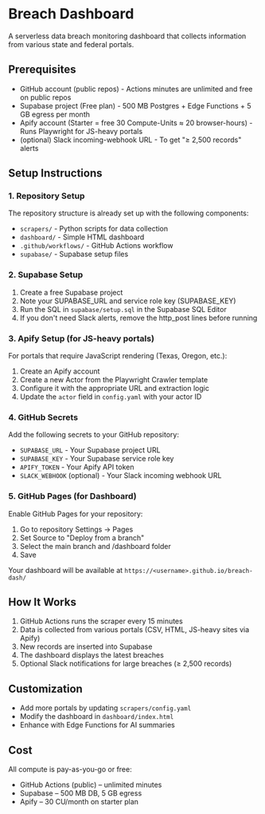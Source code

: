 # Breach Dashboard

A serverless data breach monitoring dashboard that collects information from various state and federal portals.

## Prerequisites

- GitHub account (public repos) - Actions minutes are unlimited and free on public repos
- Supabase project (Free plan) - 500 MB Postgres + Edge Functions + 5 GB egress per month
- Apify account (Starter = free 30 Compute-Units ≈ 20 browser-hours) - Runs Playwright for JS-heavy portals
- (optional) Slack incoming-webhook URL - To get "≥ 2,500 records" alerts

## Setup Instructions

### 1. Repository Setup

The repository structure is already set up with the following components:
- `scrapers/` - Python scripts for data collection
- `dashboard/` - Simple HTML dashboard
- `.github/workflows/` - GitHub Actions workflow
- `supabase/` - Supabase setup files

### 2. Supabase Setup

1. Create a free Supabase project
2. Note your SUPABASE_URL and service role key (SUPABASE_KEY)
3. Run the SQL in `supabase/setup.sql` in the Supabase SQL Editor
4. If you don't need Slack alerts, remove the http_post lines before running

### 3. Apify Setup (for JS-heavy portals)

For portals that require JavaScript rendering (Texas, Oregon, etc.):

1. Create an Apify account
2. Create a new Actor from the Playwright Crawler template
3. Configure it with the appropriate URL and extraction logic
4. Update the `actor` field in `config.yaml` with your actor ID

### 4. GitHub Secrets

Add the following secrets to your GitHub repository:
- `SUPABASE_URL` - Your Supabase project URL
- `SUPABASE_KEY` - Your Supabase service role key
- `APIFY_TOKEN` - Your Apify API token
- `SLACK_WEBHOOK` (optional) - Your Slack incoming webhook URL

### 5. GitHub Pages (for Dashboard)

Enable GitHub Pages for your repository:
1. Go to repository Settings → Pages
2. Set Source to "Deploy from a branch"
3. Select the main branch and /dashboard folder
4. Save

Your dashboard will be available at `https://<username>.github.io/breach-dash/`

## How It Works

1. GitHub Actions runs the scraper every 15 minutes
2. Data is collected from various portals (CSV, HTML, JS-heavy sites via Apify)
3. New records are inserted into Supabase
4. The dashboard displays the latest breaches
5. Optional Slack notifications for large breaches (≥ 2,500 records)

## Customization

- Add more portals by updating `scrapers/config.yaml`
- Modify the dashboard in `dashboard/index.html`
- Enhance with Edge Functions for AI summaries

## Cost

All compute is pay-as-you-go or free:
- GitHub Actions (public) – unlimited minutes
- Supabase – 500 MB DB, 5 GB egress
- Apify – 30 CU/month on starter plan
